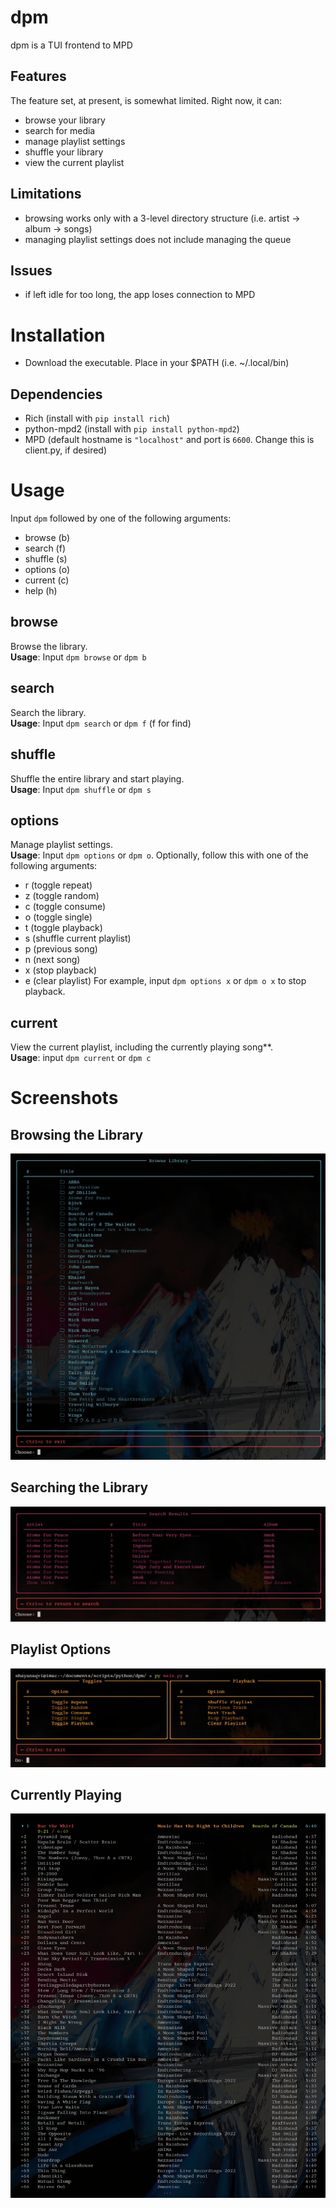 # dpm
dpm is a TUI frontend to MPD
## Features
The feature set, at present, is somewhat limited. Right now, it can:
- browse your library
- search for media
- manage playlist settings
- shuffle your library
- view the current playlist
## Limitations
- browsing works only with a 3-level directory structure (i.e. artist -> album -> songs)
- managing playlist settings does not include managing the queue
## Issues
- if left idle for too long, the app loses connection to MPD
# Installation
- Download the executable. Place in your $PATH (i.e. ~/.local/bin)
## Dependencies
- Rich (install with `pip install rich`)
- python-mpd2 (install with `pip install python-mpd2`)
- MPD (default hostname is `"localhost"` and port is `6600`. Change this is client.py, if desired)
# Usage
Input `dpm` followed by one of the following arguments:
- browse (b)
- search (f)
- shuffle (s)
- options (o)
- current (c)
- help (h)
## browse
Browse the library.  
**Usage**: Input `dpm browse` or `dpm b`
## search
Search the library.  
**Usage**: Input `dpm search` or `dpm f` (f for find)
## shuffle
Shuffle the entire library and start playing.  
**Usage**: Input `dpm shuffle` or `dpm s`
## options
Manage playlist settings.  
**Usage**: Input `dpm options` or `dpm o`. Optionally, follow this with one of the following arguments:
- r (toggle repeat)
- z (toggle random)
- c (toggle consume)
- o (toggle single)
- t (toggle playback)
- s (shuffle current playlist)
- p (previous song)
- n (next song)
- x (stop playback)
- e (clear playlist)
For example, input `dpm options x` or `dpm o x` to stop playback.
## current
View the current playlist, including the currently playing song**.  
**Usage**: input `dpm current` or `dpm c`
# Screenshots
## Browsing the Library
![browse_library](screenshots/browse_library.png)
## Searching the Library
![search_results](screenshots/search_results.png)
## Playlist Options
![playlist_options](screenshots/playlist_options.png)
## Currently Playing
![currently_playing](screenshots/currently_playing.png)
